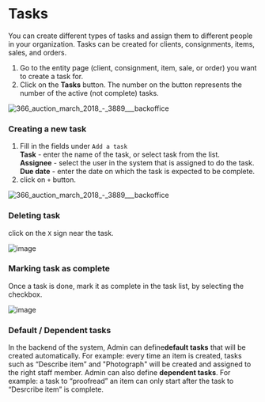 # Tasks

You can create different types of tasks and assign them to different people in your organization. Tasks can be created for clients, consignments, items, sales, and orders.

1. Go to the entity page (client, consignment, item, sale, or order) you want to create a task for.
2. Click on the **Tasks** button. The number on the button represents the number of the active (not complete) tasks.

![366_auction_march_2018_-_3889___backoffice](https://user-images.githubusercontent.com/20393485/49064034-20eccd80-f222-11e8-9a10-9039bfa72b99.jpg)

### Creating a new task
1. Fill in the fields under `Add a task`   
**Task** - enter the name of the task, or select task from the list.  
**Assignee** - select the user in the system that is assigned to do the task.  
**Due date** - enter the date on which the task is expected to be complete.  
2. click on `+` button. 

![366_auction_march_2018_-_3889___backoffice](https://user-images.githubusercontent.com/20393485/49064316-2e568780-f223-11e8-9a45-6d149053fe91.jpg)


### Deleting task
click on the `X` sign near the task. 

![image](https://user-images.githubusercontent.com/20393485/49064541-e6843000-f223-11e8-9236-944e642dea3e.png)


### Marking task as complete
Once a task is done, mark it as complete in the task list, by selecting the checkbox.

![image](https://user-images.githubusercontent.com/20393485/49064800-bd17d400-f224-11e8-85b4-d0f4007a7fe1.png)

### Default / Dependent tasks
In the backend of the system, Admin can define**default tasks** that will be created automatically. For example: every time an item is created, tasks such as “Describe item” and "Photograph" will be created and assigned to the right staff member.
Admin can also define **dependent tasks**. For example: a task to “proofread” an item can only start after the task to “Desrcribe item” is complete.
